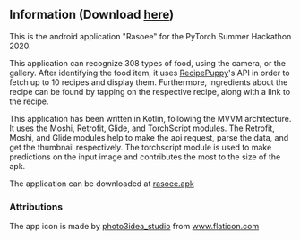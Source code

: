 ## Information (Download [here](https://github.com/ameyalaad/Rasoee/releases/download/v1.0/rasoee.apk))
This is the android application "Rasoee" for the PyTorch Summer Hackathon 2020.

This application can recognize 308 types of food, using the camera, or the gallery. After identifying the food item, it uses [RecipePuppy](http://www.recipepuppy.com/about/api/)'s API in order to fetch up to 10 recipes and display them. 
Furthermore, ingredients about the recipe can be found by tapping on the respective recipe, along with a link to the recipe.

This application has been written in Kotlin, following the MVVM architecture. It uses the Moshi, Retrofit, Glide, and TorchScript modules. 
The Retrofit, Moshi, and Glide modules help to make the api request, parse the data, and get the thumbnail respectively.
The torchscript module is used to make predictions on the input image and contributes the most to the size of the apk.

The application can be downloaded at [rasoee.apk](https://github.com/ameyalaad/Rasoee/releases/download/v1.0/rasoee.apk)

### Attributions
<div>The app icon is made by <a href="https://www.flaticon.com/free-icon/breakfast_926255" title="photo3idea_studio">photo3idea_studio</a> from <a href="https://www.flaticon.com/" title="Flaticon">www.flaticon.com</a></div>
